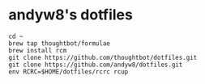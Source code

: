 andyw8's dotfiles
=================

```
cd ~
brew tap thoughtbot/formulae
brew install rcm
git clone https://github.com/thoughtbot/dotfiles.git
git clone https://github.com/andyw8/dotfiles.git
env RCRC=$HOME/dotfiles/rcrc rcup
```
